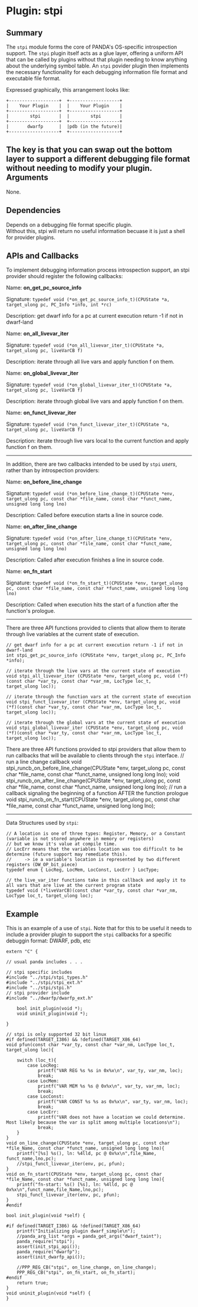 Plugin: stpi
===========

Summary
-------

The `stpi` module forms the core of PANDA's OS-specific introspection support. The `stpi` plugin itself acts as a glue layer, offering a uniform API that can be called by plugins without that plugin needing to know anything about the underlying symbol table. An `stpi` povider plugin then implements the necessary functionality for each debugging information file format and executable file format.

Expressed graphically, this arrangement looks like:

    +-------------------+  +-------------------+
    |    Your Plugin    |  |    Your Plugin    |
    +-------------------+  +-------------------+
    |        stpi       |  |        stpi       |
    +-------------------+  +-------------------+
    |       dwarfp      |  |pdb (in the future)|
    +-------------------+  +-------------------+

The key is that you can swap out the bottom layer to support a different debugging file format without needing to modify your plugin.
Arguments
---------

None.

Dependencies
------------
Depends on a debugging file format specific plugin.  
Without this, stpi will return no useful information becuase it is just a shell for provider plugins. 

APIs and Callbacks
------------------
To implement debugging information process introspection support, an stpi provider should register the following callbacks:

Name: **on_get_pc_source_info**

Signature: `typedef void (*on_get_pc_source_info_t)(CPUState *a, target_ulong pc, PC_Info *info, int *rc)`

Description: get dwarf info for a pc at current execution return -1 if not in dwarf-land

Name: **on_all_livevar_iter**

Signature: `typedef void (*on_all_livevar_iter_t)(CPUState *a, target_ulong pc, liveVarCB f)`

Description: iterate through all live vars and apply function f on them.

Name: **on_global_livevar_iter**

Signature: `typedef void (*on_global_livevar_iter_t)(CPUState *a, target_ulong pc, liveVarCB f)`

Description: iterate through global live vars and apply function f on them.

Name: **on_funct_livevar_iter**

Signature: `typedef void (*on_funct_livevar_iter_t)(CPUState *a, target_ulong pc, liveVarCB f)`

Description: iterate through live vars local to the current function and apply function f on them.

---------------

In addition, there are two callbacks intended to be used by `stpi` *users*, rather than by introspection providers:

Name: **on_before_line_change**

Signature: `typedef void (*on_before_line_change_t)(CPUState *env, target_ulong pc, const char *file_name, const char *funct_name, unsigned long long lno)`

Description: Called before execution starts a line in source code.

Name: **on_after_line_change**

Signature: `typedef void (*on_after_line_change_t)(CPUState *env, target_ulong pc, const char *file_name, const char *funct_name, unsigned long long lno)`

Description: Called after execution finishes a line in source code.

Name: **on_fn_start**

Signature: `typedef void (*on_fn_start_t)(CPUState *env, target_ulong pc, const char *file_name, const char *funct_name, unsigned long long lno)`

Description: Called when execution hits the start of a function after the function's prologue.

---------------

There are three API functions provided to clients that allow them to iterate through live variables at the current state of execution.

    // get dwarf info for a pc at current execution return -1 if not in dwarf-land
    int stpi_get_pc_source_info (CPUState *env, target_ulong pc, PC_Info *info);
    
    // iterate through the live vars at the current state of execution
    void stpi_all_livevar_iter (CPUState *env, target_ulong pc, void (*f)(const char *var_ty, const char *var_nm, LocType loc_t,     target_ulong loc));

    // iterate through the function vars at the current state of execution
    void stpi_funct_livevar_iter (CPUState *env, target_ulong pc, void (*f)(const char *var_ty, const char *var_nm, LocType loc_t, target_ulong loc));
    
    // iterate through the global vars at the current state of execution
    void stpi_global_livevar_iter (CPUState *env, target_ulong pc, void (*f)(const char *var_ty, const char *var_nm, LocType loc_t, target_ulong loc));
    
There are three API functions provided to stpi providers that allow them to run callbacks that will be available to clients through the `stpi` interface.
    // run a line change callback
    void stpi_runcb_on_before_line_change(CPUState *env, target_ulong pc, const char *file_name, const char *funct_name, unsigned long long lno);
    void stpi_runcb_on_after_line_change(CPUState *env, target_ulong pc, const char *file_name, const char *funct_name, unsigned long long lno);
    // run a callback signaling the beginning of a function AFTER the function prologue
    void stpi_runcb_on_fn_start(CPUState *env, target_ulong pc, const char *file_name, const char *funct_name, unsigned long long lno);

---------------

Data Structures used by `stpi`:
    
    // A location is one of three types: Register, Memory, or a Constant (variable is not stored anywhere in memory or registers)
    // but we know it's value at compile time.
    // LocErr means that the variables location was too difficult to be determine (future support may remediate this).
    //     -> ie a variable's location is represented by two different registers (DW_OP_bit_piece)
    typedef enum { LocReg, LocMem, LocConst, LocErr } LocType;
    
    // the live_var_iter functions take in this callback and apply it to all vars that are live at the current program state
    typedef void (*liveVarCB)(const char *var_ty, const char *var_nm, LocType loc_t, target_ulong loc);


Example
-------
This is an example of a use of `stpi`.  Note that for this to be useful it needs to include a provider plugin to support the `stpi` callbacks for a specific debuggin format: DWARF, pdb, etc

    extern "C" {
    
    // usual panda includes . . .    
    
    // stpi specific includes
    #include "../stpi/stpi_types.h"
    #include "../stpi/stpi_ext.h"
    #include "../stpi/stpi.h"
    // stpi provider include
    #include "../dwarfp/dwarfp_ext.h"
        
        bool init_plugin(void *);
        void uninit_plugin(void *);
        
    }
    
    // stpi is only supported 32 bit linux
    #if defined(TARGET_I386) && !defined(TARGET_X86_64)
    void pfun(const char *var_ty, const char *var_nm, LocType loc_t, target_ulong loc){
        
        switch (loc_t){
            case LocReg:
                printf("VAR REG %s %s in 0x%x\n", var_ty, var_nm, loc);
                break;
            case LocMem:
                printf("VAR MEM %s %s @ 0x%x\n", var_ty, var_nm, loc);
                break;
            case LocConst:
                printf("VAR CONST %s %s as 0x%x\n", var_ty, var_nm, loc);
                break;
            case LocErr:
                printf("VAR does not have a location we could determine. Most likely because the var is split among multiple locations\n");
                break;
        }
    }
    void on_line_change(CPUState *env, target_ulong pc, const char *file_Name, const char *funct_name, unsigned long long lno){
        printf("[%s] %s(), ln: %4lld, pc @ 0x%x\n",file_Name, funct_name,lno,pc);
        //stpi_funct_livevar_iter(env, pc, pfun);
    }
    void on_fn_start(CPUState *env, target_ulong pc, const char *file_Name, const char *funct_name, unsigned long long lno){
        printf("fn-start: %s() [%s], ln: %4lld, pc @ 0x%x\n",funct_name,file_Name,lno,pc);
        stpi_funct_livevar_iter(env, pc, pfun);
    }
    #endif
    
    bool init_plugin(void *self) {
    
    #if defined(TARGET_I386) && !defined(TARGET_X86_64)
        printf("Initializing plugin dwarf_simple\n");
        //panda_arg_list *args = panda_get_args("dwarf_taint");
        panda_require("stpi");
        assert(init_stpi_api());
        panda_require("dwarfp");
        assert(init_dwarfp_api());
        
        //PPP_REG_CB("stpi", on_line_change, on_line_change);
        PPP_REG_CB("stpi", on_fn_start, on_fn_start);
    #endif
        return true;
    }
    void uninit_plugin(void *self) {
    }

